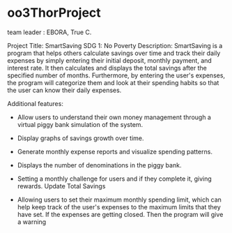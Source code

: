 # oo3ThorProject
team leader : EBORA, True C. 

Project Title: SmartSaving 
SDG 1: No Poverty
Description: SmartSaving is a program that helps others calculate savings over time and track their daily expenses by simply entering their initial deposit, monthly payment, and interest rate. It then calculates and displays the total savings after the specified number of months. Furthermore, by entering the user's expenses, the program will categorize them and look at their spending habits so that the user can know their daily expenses.

Additional features:

- Allow users to understand their own money management through a virtual piggy bank simulation of the system.

- Display graphs of savings growth over time.

- Generate monthly expense reports and visualize spending patterns.

- Displays the number of denominations in the piggy bank.

- Setting a monthly challenge for users and if they complete it, giving rewards. 
Update Total Savings 

- Allowing users to set their maximum monthly spending limit, which can help keep track of the user's expenses to the maximum limits that they have set.  If the expenses are getting closed. Then the program will give a warning



